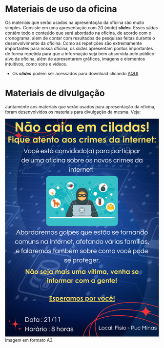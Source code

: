 # Materiais de uso da oficina

  Os materiais que serão usados na apresentação da oficina são muito simples. Consiste em uma apresentação com 20 (vinte) <i><b>slides</b></i>. Esses <i>slides</i> contém todo o conteúdo que será abordado na oficina, de acordo com o cronograma, além de contar com resultados de pesquisas feitas durante o desenvolvimento da oficina. Como as repetições são extremamente importantes para nossa oficina, os <i>slides</i> apresentam pontos importantes de forma repetida para que a informação seja bem absorvida pelo público-alvo da oficina, além de apresentarem gráficos, imagens e elementos intuitivos, como sons e vídeos.

  - Os <i><b>slides</b></i> podem ser acessados para download clicando [AQUI](https://github.com/ICEI-PUC-Minas-PPC-CC/ppc-cc-2024-2-ment2-noite1-idosos-1/blob/main/docs/files/Apresentacao-MENTORINGII.pptx).

# Materiais de divulgação

  Juntamente aos materiais que serão usados para apresentação da oficina, foram desenvolvidos os materiais para divulgação da mesma. Veja:

![Anúncio em A3](https://github.com/ICEI-PUC-Minas-PPC-CC/ppc-cc-2024-2-ment2-noite1-idosos-1/blob/main/docs/files/Anuncio.png)
Imagem em formato A3.

